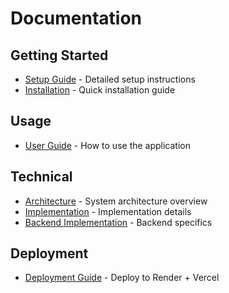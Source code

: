 # Documentation

## Getting Started
- [Setup Guide](./SETUP.md) - Detailed setup instructions
- [Installation](./INSTALL.md) - Quick installation guide

## Usage
- [User Guide](./USAGE.md) - How to use the application

## Technical
- [Architecture](./ARCHITECTURE.md) - System architecture overview
- [Implementation](./IMPLEMENTATION.md) - Implementation details
- [Backend Implementation](./BACKEND_IMPLEMENTATION.md) - Backend specifics

## Deployment
- [Deployment Guide](../DEPLOYMENT.md) - Deploy to Render + Vercel

